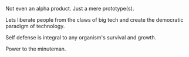 Not even an alpha product. Just a mere prototype(s).

Lets liberate people from the claws of big tech and create the democratic paradigm of technology.

Self defense is integral to any organism's survival and growth.

Power to the minuteman.

